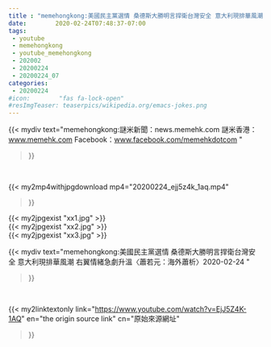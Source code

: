 ```yaml
---
title : "memehongkong:美國民主黨選情 桑德斯大勝明言捍衛台灣安全 意大利現排華風潮 右翼情緒急劇升溫〈蕭若元：海外蕭析〉2020-02-24 "
date:        2020-02-24T07:48:37-07:00
tags:
 - youtube
 - memehongkong
 - youtube_memehongkong
 - 202002
 - 20200224
 - 20200224_07
categories:
 - 20200224
#icon:        "fas fa-lock-open"
#resImgTeaser: teaserpics/wikipedia.org/emacs-jokes.png
---
```


{{< mydiv text="memehongkong:謎米新聞：news.memehk.com 謎米香港： www.memehk.com Facebook：www.facebook.com/memehkdotcom "
>}}
<br>


{{< my2mp4withjpgdownload mp4="20200224_ejj5z4k_1aq.mp4"
>}}

{{< my2jpgexist "xx1.jpg" >}}<br>
{{< my2jpgexist "xx2.jpg" >}}<br>
{{< my2jpgexist "xx3.jpg" >}}<br>



{{< mydiv text="memehongkong:美國民主黨選情 桑德斯大勝明言捍衛台灣安全 意大利現排華風潮 右翼情緒急劇升溫〈蕭若元：海外蕭析〉2020-02-24 "
>}}
<br>

{{< my2linktextonly link="https://www.youtube.com/watch?v=EjJ5Z4K-1AQ"
en="the origin source link" cn="原始來源網址"
>}}


<br>

